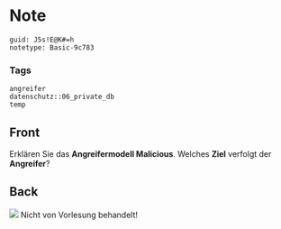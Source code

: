 # Note
```
guid: J5s!E@K#=h
notetype: Basic-9c783
```

### Tags
```
angreifer
datenschutz::06_private_db
temp
```

## Front
Erklären Sie das <b>Angreifermodell Malicious</b>. Welches
<b>Ziel</b> verfolgt der <b>Angreifer</b>?

## Back
<img src="paste-dfe0682a686134226f202af24a25da01d0015421.jpg">
Nicht von Vorlesung behandelt!
